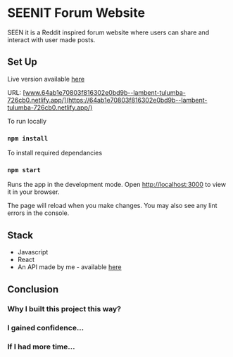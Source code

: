 # SEENIT Forum Website

SEEN it is a Reddit inspired forum website where users can share and interact with user made posts.

## Set Up

Live version available [here](https://64ab1e70803f816302e0bd9b--lambent-tulumba-726cb0.netlify.app/)

URL: [www.64ab1e70803f816302e0bd9b--lambent-tulumba-726cb0.netlify.app/](https://64ab1e70803f816302e0bd9b--lambent-tulumba-726cb0.netlify.app/)

To run locally

### `npm install`

To install required dependancies

### `npm start`

Runs the app in the development mode.
Open [http://localhost:3000](http://localhost:3000) to view it in your browser.

The page will reload when you make changes.
You may also see any lint errors in the console.

## Stack

- Javascript
- React
- An API made by me - available [here](https://github.com/tomaszkrupa1/tk-nc-news)

## Conclusion

### Why I built this project this way?

### I gained confidence...

### If I had more time...
